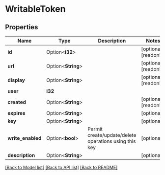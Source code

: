 # WritableToken

## Properties

Name | Type | Description | Notes
------------ | ------------- | ------------- | -------------
**id** | Option<**i32**> |  | [optional][readonly]
**url** | Option<**String**> |  | [optional][readonly]
**display** | Option<**String**> |  | [optional][readonly]
**user** | **i32** |  | 
**created** | Option<**String**> |  | [optional][readonly]
**expires** | Option<**String**> |  | [optional]
**key** | Option<**String**> |  | [optional]
**write_enabled** | Option<**bool**> | Permit create/update/delete operations using this key | [optional]
**description** | Option<**String**> |  | [optional]

[[Back to Model list]](../README.md#documentation-for-models) [[Back to API list]](../README.md#documentation-for-api-endpoints) [[Back to README]](../README.md)


